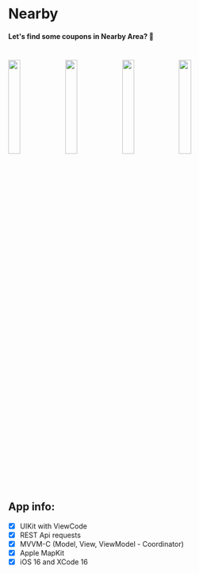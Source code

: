 # Nearby

#### Let's find some coupons in Nearby Area? 📍

#

<img src="https://github.com/user-attachments/assets/84a8c002-bad3-4ff5-8b8a-5a94f7108a38" width=22%>
<img src="https://github.com/user-attachments/assets/c7eb03d8-bd3b-469d-b5b9-1e48f11a9b0a" width=22%>
<img src="https://github.com/user-attachments/assets/bc0ac601-75a2-412e-810f-c8f78b89209f" width=22%>
<img src="https://github.com/user-attachments/assets/2d930d51-599c-4342-82df-461c271bf702" width=22%>

## App info:
- [x] UIKit with ViewCode
- [x] REST Api requests
- [x] MVVM-C (Model, View, ViewModel - Coordinator)
- [x] Apple MapKit
- [x] iOS 16 and XCode 16
